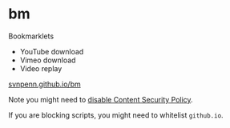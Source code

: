 bm
==

Bookmarklets

* YouTube download
* Vimeo download
* Video replay

[svnpenn.github.io/bm][1]

Note you might need to [disable Content Security Policy][2].

If you are blocking scripts, you might need to whitelist `github.io`.

[1]:
http://svnpenn.github.io/bm
[2]:
http://stackoverflow.com/q/27323631/override-content-security-policy-wh#27324485
